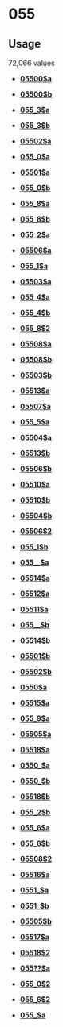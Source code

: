 # 055

## Usage

72,066 values

-   **[05500$a](../../tags/055/05500a-1.md)**  

-   **[05500$b](../../tags/055/05500b-2.md)**  

-   **[055\_3$a](../../tags/055/055_3a-3.md)**  

-   **[055\_3$b](../../tags/055/055_3b-4.md)**  

-   **[05502$a](../../tags/055/05502a-5.md)**  

-   **[055\_0$a](../../tags/055/055_0a-6.md)**  

-   **[05501$a](../../tags/055/05501a-7.md)**  

-   **[055\_0$b](../../tags/055/055_0b-8.md)**  

-   **[055\_8$a](../../tags/055/055_8a-9.md)**  

-   **[055\_8$b](../../tags/055/055_8b-10.md)**  

-   **[055\_2$a](../../tags/055/055_2a-11.md)**  

-   **[05506$a](../../tags/055/05506a-12.md)**  

-   **[055\_1$a](../../tags/055/055_1a-13.md)**  

-   **[05503$a](../../tags/055/05503a-14.md)**  

-   **[055\_4$a](../../tags/055/055_4a-15.md)**  

-   **[055\_4$b](../../tags/055/055_4b-16.md)**  

-   **[055\_8$2](../../tags/055/055_82-17.md)**  

-   **[05508$a](../../tags/055/05508a-18.md)**  

-   **[05508$b](../../tags/055/05508b-19.md)**  

-   **[05503$b](../../tags/055/05503b-20.md)**  

-   **[05513$a](../../tags/055/05513a-21.md)**  

-   **[05507$a](../../tags/055/05507a-22.md)**  

-   **[055\_5$a](../../tags/055/055_5a-23.md)**  

-   **[05504$a](../../tags/055/05504a-24.md)**  

-   **[05513$b](../../tags/055/05513b-25.md)**  

-   **[05506$b](../../tags/055/05506b-26.md)**  

-   **[05510$a](../../tags/055/05510a-27.md)**  

-   **[05510$b](../../tags/055/05510b-28.md)**  

-   **[05504$b](../../tags/055/05504b-29.md)**  

-   **[05506$2](../../tags/055/055062-30.md)**  

-   **[055\_1$b](../../tags/055/055_1b-31.md)**  

-   **[055\_\_$a](../../tags/055/055__a-32.md)**  

-   **[05514$a](../../tags/055/05514a-33.md)**  

-   **[05512$a](../../tags/055/05512a-34.md)**  

-   **[05511$a](../../tags/055/05511a-35.md)**  

-   **[055\_\_$b](../../tags/055/055__b-36.md)**  

-   **[05514$b](../../tags/055/05514b-37.md)**  

-   **[05501$b](../../tags/055/05501b-38.md)**  

-   **[05502$b](../../tags/055/05502b-39.md)**  

-   **[0550$a](../../tags/055/0550a-40.md)**  

-   **[05515$a](../../tags/055/05515a-41.md)**  

-   **[055\_9$a](../../tags/055/055_9a-42.md)**  

-   **[05505$a](../../tags/055/05505a-43.md)**  

-   **[05518$a](../../tags/055/05518a-44.md)**  

-   **[0550\_$a](../../tags/055/0550_a-45.md)**  

-   **[0550\_$b](../../tags/055/0550_b-46.md)**  

-   **[05518$b](../../tags/055/05518b-47.md)**  

-   **[055\_2$b](../../tags/055/055_2b-48.md)**  

-   **[055\_6$a](../../tags/055/055_6a-49.md)**  

-   **[055\_6$b](../../tags/055/055_6b-50.md)**  

-   **[05508$2](../../tags/055/055082-51.md)**  

-   **[05516$a](../../tags/055/05516a-52.md)**  

-   **[0551\_$a](../../tags/055/0551_a-53.md)**  

-   **[0551\_$b](../../tags/055/0551_b-54.md)**  

-   **[05505$b](../../tags/055/05505b-55.md)**  

-   **[05517$a](../../tags/055/05517a-56.md)**  

-   **[05518$2](../../tags/055/055182-57.md)**  

-   **[055??$a](../../tags/055/055__a-58.md)**  

-   **[055\_0$2](../../tags/055/055_02-59.md)**  

-   **[055\_6$2](../../tags/055/055_62-60.md)**  

-   **[055\_$a](../../tags/055/055_a-61.md)**  


